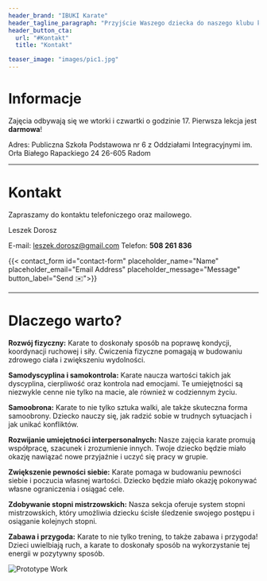 ```yaml
---
header_brand: "IBUKI Karate"
header_tagline_paragraph: "Przyjście Waszego dziecka do naszego klubu karate to nie tylko inwestycja w ich rozwój fizyczny i umiejętności obronne, ale także w ich rozwój osobisty i emocjonalny. Karate to nie tylko sport, to droga do wykształcenia pozytywnych cech charakteru, takich jak dyscyplina, samokontrola, i szacunek wobec innych."
header_button_cta:
  url: "#Kontakt"
  title: "Kontakt"

teaser_image: "images/pic1.jpg" 
---
```

# Informacje

Zajęcia odbywają się we wtorki i czwartki o godzinie 17. 
Pierwsza lekcja jest **darmowa**!

Adres: 
Publiczna Szkoła Podstawowa nr 6 z Oddziałami Integracyjnymi im. Orła Białego
Rapackiego 24
26-605 Radom

---
# Kontakt

Zapraszamy do kontaktu telefoniczego oraz mailowego.

Leszek Dorosz

E-mail: leszek.dorosz@gmail.com
Telefon: **508 261 836**

{{< contact_form id="contact-form" placeholder_name="Name" placeholder_email="Email Address" placeholder_message="Message" button_label="Send ✉️">}}

---

# Dlaczego warto?

**Rozwój fizyczny:** 
Karate to doskonały sposób na poprawę kondycji, koordynacji ruchowej i siły. Ćwiczenia fizyczne pomagają w budowaniu zdrowego ciała i zwiększeniu wydolności.

**Samodyscyplina i samokontrola:** 
Karate naucza wartości takich jak dyscyplina, cierpliwość oraz kontrola nad emocjami. Te umiejętności są niezwykle cenne nie tylko na macie, ale również w codziennym życiu.

**Samoobrona:** 
Karate to nie tylko sztuka walki, ale także skuteczna forma samoobrony. Dziecko nauczy się, jak radzić sobie w trudnych sytuacjach i jak unikać konfliktów.

**Rozwijanie umiejętności interpersonalnych:** 
Nasze zajęcia karate promują współpracę, szacunek i zrozumienie innych. Twoje dziecko będzie miało okazję nawiązać nowe przyjaźnie i uczyć się pracy w grupie.

**Zwiększenie pewności siebie:** 
Karate pomaga w budowaniu pewności siebie i poczucia własnej wartości. Dziecko będzie miało okazję pokonywać własne ograniczenia i osiągać cele.

**Zdobywanie stopni mistrzowskich:**
Nasza sekcja oferuje system stopni mistrzowskich, który umożliwia dziecku ścisłe śledzenie swojego postępu i osiąganie kolejnych stopni.

**Zabawa i przygoda:** 
Karate to nie tylko trening, to także zabawa i przygoda! Dzieci uwielbiają ruch, a karate to doskonały sposób na wykorzystanie tej energii w pozytywny sposób.

![Prototype Work](images/pic2.jpg)

